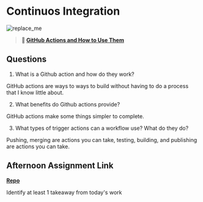 # Continuos Integration

![replace_me](https://codeworks.blob.core.windows.net/public/assets/img/illustrations/placeholder.svg)

> **📖 [GitHub Actions and How to Use Them](https://codeworksacademy.com/fs-student-guide/resources/wk8-9/05-Github-Actions)**

## Questions

1. What is a Github action and how do they work?

GitHub actions are ways to ways to build without having to do a process that I know little about.

2. What benefits do Github actions provide?

GitHub actions make some things simpler to complete.

3. What types of trigger actions can a workflow use? What do they do?

Pushing, merging are actions you can take, testing, building, and publishing are actions you can take.

## Afternoon Assignment Link

**[Repo](https://github.com/DMGCK/<ASSIGNMENT_REPO>)**

Identify at least 1 takeaway from today's work
